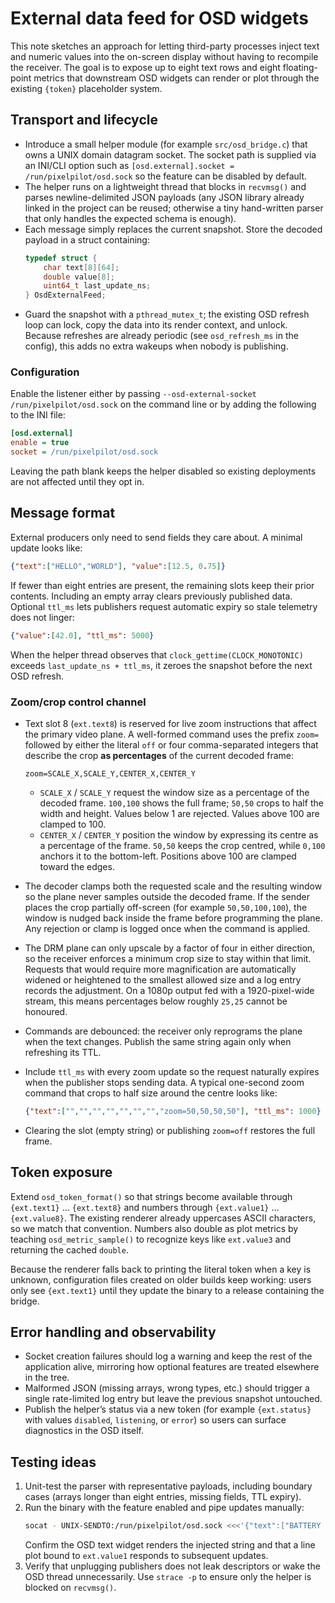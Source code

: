 # External data feed for OSD widgets

This note sketches an approach for letting third-party processes inject text and
numeric values into the on-screen display without having to recompile the
receiver. The goal is to expose up to eight text rows and eight floating-point
metrics that downstream OSD widgets can render or plot through the existing
`{token}` placeholder system.

## Transport and lifecycle

* Introduce a small helper module (for example `src/osd_bridge.c`) that owns a
  UNIX domain datagram socket. The socket path is supplied via an INI/CLI option
  such as `[osd.external].socket = /run/pixelpilot/osd.sock` so the feature can
  be disabled by default.
* The helper runs on a lightweight thread that blocks in `recvmsg()` and parses
  newline-delimited JSON payloads (any JSON library already linked in the
  project can be reused; otherwise a tiny hand-written parser that only handles
  the expected schema is enough).
* Each message simply replaces the current snapshot. Store the decoded payload
  in a struct containing:
  ```c
  typedef struct {
      char text[8][64];
      double value[8];
      uint64_t last_update_ns;
  } OsdExternalFeed;
  ```
* Guard the snapshot with a `pthread_mutex_t`; the existing OSD refresh loop can
  lock, copy the data into its render context, and unlock. Because refreshes are
  already periodic (see `osd_refresh_ms` in the config), this adds no extra
  wakeups when nobody is publishing.

### Configuration

Enable the listener either by passing `--osd-external-socket /run/pixelpilot/osd.sock`
on the command line or by adding the following to the INI file:

```ini
[osd.external]
enable = true
socket = /run/pixelpilot/osd.sock
```

Leaving the path blank keeps the helper disabled so existing deployments are not
affected until they opt in.

## Message format

External producers only need to send fields they care about. A minimal update
looks like:

```json
{"text":["HELLO","WORLD"], "value":[12.5, 0.75]}
```

If fewer than eight entries are present, the remaining slots keep their prior
contents. Including an empty array clears previously published data. Optional
`ttl_ms` lets publishers request automatic expiry so stale telemetry does not
linger:

```json
{"value":[42.0], "ttl_ms": 5000}
```

When the helper thread observes that `clock_gettime(CLOCK_MONOTONIC)` exceeds
`last_update_ns + ttl_ms`, it zeroes the snapshot before the next OSD refresh.

### Zoom/crop control channel

* Text slot 8 (`ext.text8`) is reserved for live zoom instructions that affect the
  primary video plane. A well-formed command uses the prefix `zoom=` followed by
  either the literal `off` or four comma-separated integers that describe the
  crop **as percentages** of the current decoded frame:

  ```text
  zoom=SCALE_X,SCALE_Y,CENTER_X,CENTER_Y
  ```

  * `SCALE_X` / `SCALE_Y` request the window size as a percentage of the decoded
    frame. `100,100` shows the full frame; `50,50` crops to half the width and
    height. Values below 1 are rejected. Values above 100 are clamped to 100.
  * `CENTER_X` / `CENTER_Y` position the window by expressing its centre as a
    percentage of the frame. `50,50` keeps the crop centred, while `0,100` anchors
    it to the bottom-left. Positions above 100 are clamped toward the edges.

* The decoder clamps both the requested scale and the resulting window so the
  plane never samples outside the decoded frame. If the sender places the crop
  partially off-screen (for example `50,50,100,100`), the window is nudged back
  inside the frame before programming the plane. Any rejection or clamp is logged
  once when the command is applied.
* The DRM plane can only upscale by a factor of four in either direction, so the
  receiver enforces a minimum crop size to stay within that limit. Requests that
  would require more magnification are automatically widened or heightened to the
  smallest allowed size and a log entry records the adjustment. On a 1080p output
  fed with a 1920-pixel-wide stream, this means percentages below roughly
  `25,25` cannot be honoured.
* Commands are debounced: the receiver only reprograms the plane when the text
  changes. Publish the same string again only when refreshing its TTL.
* Include `ttl_ms` with every zoom update so the request naturally expires when
  the publisher stops sending data. A typical one-second zoom command that crops
  to half size around the centre looks like:

  ```json
  {"text":["","","","","","","","zoom=50,50,50,50"], "ttl_ms": 1000}
  ```

* Clearing the slot (empty string) or publishing `zoom=off` restores the full
  frame.

## Token exposure

Extend `osd_token_format()` so that strings become available through
`{ext.text1}` … `{ext.text8}` and numbers through `{ext.value1}` …
`{ext.value8}`. The existing renderer already uppercases ASCII characters, so we
match that convention. Numbers also double as plot metrics by teaching
`osd_metric_sample()` to recognize keys like `ext.value3` and returning the
cached `double`.

Because the renderer falls back to printing the literal token when a key is
unknown, configuration files created on older builds keep working: users only
see `{ext.text1}` until they update the binary to a release containing the
bridge.

## Error handling and observability

* Socket creation failures should log a warning and keep the rest of the
  application alive, mirroring how optional features are treated elsewhere in
  the tree.
* Malformed JSON (missing arrays, wrong types, etc.) should trigger a single
  rate-limited log entry but leave the previous snapshot untouched.
* Publish the helper’s status via a new token (for example `{ext.status}` with
  values `disabled`, `listening`, or `error`) so users can surface diagnostics in
  the OSD itself.

## Testing ideas

1. Unit-test the parser with representative payloads, including boundary cases
   (arrays longer than eight entries, missing fields, TTL expiry).
2. Run the binary with the feature enabled and pipe updates manually:
   ```sh
   socat - UNIX-SENDTO:/run/pixelpilot/osd.sock <<<'{"text":["BATTERY 12.6V"]}'
   ```
   Confirm the OSD text widget renders the injected string and that a line plot
   bound to `ext.value1` responds to subsequent updates.
3. Verify that unplugging publishers does not leak descriptors or wake the OSD
   thread unnecessarily. Use `strace -p` to ensure only the helper is blocked on
   `recvmsg()`.
